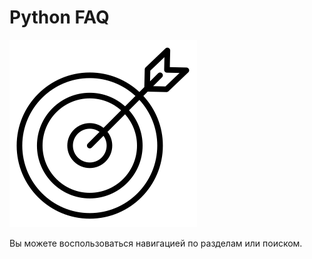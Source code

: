# Python FAQ

![Target](img/target_small.svg)

Вы можете воспользоваться навигацией по разделам или поиском.


